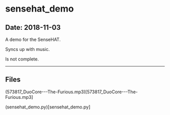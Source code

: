 # sensehat_demo

## Date: 2018-11-03

A demo for the SenseHAT.

Syncs up with music.

Is not complete.

-----

## Files

(573817_DuoCore---The-Furious.mp3)[573817_DuoCore---The-Furious.mp3]

(sensehat_demo.py)[sensehat_demo.py]
